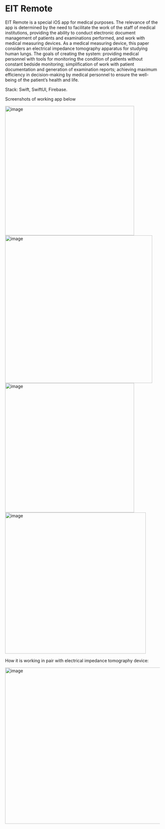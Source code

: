 #  EIT Remote

EIT Remote is a special iOS app for medical purposes. 
The relevance of the app is determined by the need to facilitate the work of the staff of medical institutions, providing the ability to conduct electronic document management of patients and examinations performed, and work with medical measuring devices.
As a medical measuring device, this paper considers an electrical impedance tomography apparatus for studying human lungs.
The goals of creating the system: providing medical personnel with tools for monitoring the condition of patients without constant bedside monitoring; simplification of work with patient documentation and generation of examination reports; achieving maximum efficiency in decision-making by medical personnel to ensure the well-being of the patient’s health and life.

Stack: Swift, SwiftUI, Firebase.

Screenshots of working app below

<img width="420" alt="image" src="https://github.com/southrussian/EIT-Remote/assets/57446339/1dba9ec3-22b5-472f-89bb-969374d0a562">
<img width="479" alt="image" src="https://github.com/southrussian/EIT-Remote/assets/57446339/1bf41170-a6a7-4098-bb9c-64cbf9d12668">
<img width="420" alt="image" src="https://github.com/southrussian/EIT-Remote/assets/57446339/24e88c2a-8f71-41e1-9f80-9cfa7083d441">
<img width="458" alt="image" src="https://github.com/southrussian/EIT-Remote/assets/57446339/6dfc7282-4851-4991-8dcc-8bb204a2df68">

How it is working in pair with electrical impedance tomography device:

<img width="507" alt="image" src="https://github.com/southrussian/EIT-Remote/assets/57446339/0429e1f0-6680-4a81-b6b8-47f1ad830f6e">




